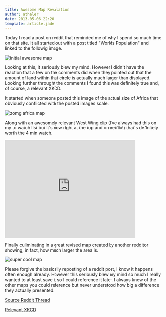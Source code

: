 ```yaml
---
title: Awesome Map Revalation
author: athaler
date: 2013-05-06 22:20
template: article.jade
---
```


Today I read a post on reddit that reminded me of why I spend so much time on that site.  It all started out with a post titled "Worlds Population" and linked to the followig image.

![initial awesome map](http://i.imgur.com/sJotonD.jpeg)

Looking at this, it seriously blew my mind.  However I didn't have the reaction that a few on the comments did when they pointed out that the amount of land within that circle is actually much larger than displayed.  Looking further throught the comments I found this was definitely true and, of course, a relevant XKCD.  

It started when someone posted this image of the actual size of Africa that obviously conflicted with the posted images scale. 

![zomg africa map](http://i.imgur.com/uGTm3Wv.jpg)

Along with an awesomely relevant West Wing clip (I've always had this on my to watch list but it's now right at the top and on netflix!) that's definitely worth the 4 min watch.  

<iframe width="420" height="315" src="http://www.youtube.com/embed/n8zBC2dvERM" frameborder="0" allowfullscreen></iframe>

Finally culiminating in a great revised map created by another redditor showing, in fact, how much larger the area is.

![super cool map](http://i.imgur.com/N7yPa7z.jpg)

Please forgive the basically reposting of a reddit post, I know it happens often enough already.  However this seriously blew my mind so much I really wanted to at least save it so I could reference it later.  I always knew of the other maps you could reference but never understood how big a difference they actually presented.`

[Source Reddit Thread](http://www.reddit.com/r/woahdude/comments/1dqw88/worlds_population_pic/)

[Relevant XKCD](http://xkcd.com/977/)